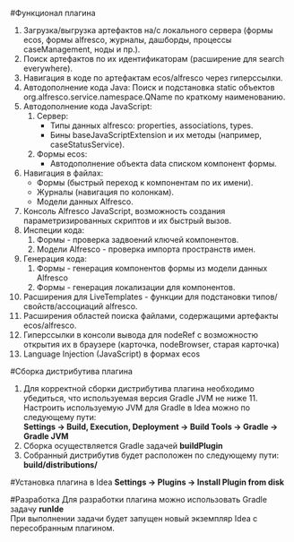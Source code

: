#Функционал плагина

1. Загрузка/выгрузка артефактов на/с локального сервера (формы ecos, формы alfresco, журналы, дашборды, процессы caseManagement, ноды и пр.).
2. Поиск артефактов по их идентификаторам (расширение для search everywhere).
3. Навигация в коде по артефактам ecos/alfresco через гиперссылки.
4. Автодополнение кода Java:
    Поиск и подстановка static объектов org.alfresco.service.namespace.QName по краткому наименованию.
5. Автодополнение кода JavaScript:
    1. Cервер:
        - Типы данных alfresco: properties, associations, types.
        - Бины baseJavaScriptExtension и их методы (например, caseStatusService).
    2. Формы ecos:
        - Автодополнение объекта data списком компонент формы.
6. Навигация в файлах:
    - Формы (быстрый переход к компонентам по их имени).
    - Журналы (навигация по колонкам).
    - Модели данных Alfresco.
7. Консоль Alfresco JavaScript, возможность создания параметризированных скриптов и их быстрый вызов.
8. Инспеции кода:
    1. Формы - проверка задвоений ключей компонентов.
    2. Модели Alfresco - проверка импорта пространств имен.
9. Генерация кода:
    1. Формы - генерация компонентов формы из модели данных Alfresco
    2. Формы - генерация локализации для компонентов.
10. Расширения для LiveTemplates - функции для подстановки типов/свойств/ассоциаций alfresco.
11. Расширения областей поиска файлами, содержащими артефакты ecos/alfresco.
12. Гиперссылки в консоли вывода для nodeRef с возможностю открытия их в браузере (карточка, nodeBrowser, старая карточка)
13. Language Injection (JavaScript) в формах ecos

#Сборка дистрибутива плагина
1. Для корректной сборки дистрибутива плагина необходимо убедиться, что используемая версия Gradle JVM не ниже 11.\
Настроить используемую JVM для Gradle в Idea можно по следующему пути:\
**Settings -> Build, Execution, Deployment -> Build Tools -> Gradle -> Gradle JVM**
2. Сборка осуществляется Gradle задачей **buildPlugin**
3. Собранный дистрибутив будет расположен по следующему пути: **build/distributions/**

#Установка плагина в Idea
**Settings -> Plugins -> Install Plugin from disk**

#Разработка
Для разработки плагина можно использовать Gradle задачу **runIde**\
При выполнении задачи будет запущен новый экземпляр Idea с пересобранным плагином.